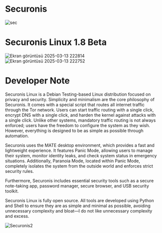 # Securonis

![sec](https://github.com/user-attachments/assets/bcbf9490-829a-4592-9c3a-a2aafa491471)


# Securonis Linux 1.8 Beta 

![Ekran görüntüsü 2025-03-13 222814](https://github.com/user-attachments/assets/764afe6d-68ac-4ad6-9e0f-81aaf4dbd1a8)
![Ekran görüntüsü 2025-03-13 222752](https://github.com/user-attachments/assets/8089896f-ecfb-4528-a714-f4d73f2530c9)

# Developer Note 

Securonis Linux is a Debian Testing-based Linux distribution focused on privacy and security. Simplicity and minimalism are the core philosophy of Securonis. It comes with a special script that routes all internet traffic through the Tor network. Users can start traffic routing with a single click, encrypt DNS with a single click, and harden the kernel against attacks with a single click. Unlike other systems, mandatory traffic routing is not always enforced; users have the freedom to configure the system as they wish. However, everything is designed to be as simple as possible through automation.

Securonis uses the MATE desktop environment, which provides a fast and lightweight experience. It features Panic Mode, allowing users to manage their system, monitor identity leaks, and check system status in emergency situations. Additionally, Paranoia Mode, located within Panic Mode, completely isolates the system from the outside world and enforces strict security rules.

Furthermore, Securonis includes essential security tools such as a secure note-taking app, password manager, secure browser, and USB security toolkit.

Securonis Linux is fully open source. All tools are developed using Python and Shell to ensure they are as simple and minimal as possible, avoiding unnecessary complexity and bloat—I do not like unnecessary complexity and excess.




![Securonis2](https://github.com/user-attachments/assets/b7ae9bd4-971d-4e84-8349-42fa1da14eb3)
